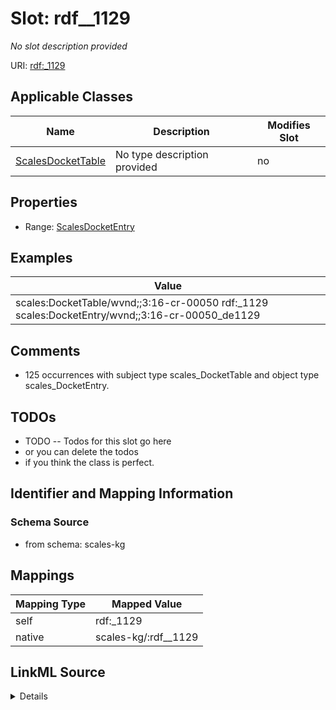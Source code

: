 

# Slot: rdf__1129


_No slot description provided_





URI: [rdf:_1129](http://www.w3.org/1999/02/22-rdf-syntax-ns#_1129)



<!-- no inheritance hierarchy -->





## Applicable Classes

| Name | Description | Modifies Slot |
| --- | --- | --- |
| [ScalesDocketTable](../classes/ScalesDocketTable.md) | No type description provided |  no  |







## Properties

* Range: [ScalesDocketEntry](../classes/ScalesDocketEntry.md)






## Examples

| Value |
| --- |
| scales:DocketTable/wvnd;;3:16-cr-00050 rdf:_1129 scales:DocketEntry/wvnd;;3:16-cr-00050_de1129 |

## Comments

* 125 occurrences with subject type scales_DocketTable and object type scales_DocketEntry.

## TODOs

* TODO -- Todos for this slot go here
* or you can delete the todos
* if you think the class is perfect.

## Identifier and Mapping Information







### Schema Source


* from schema: scales-kg




## Mappings

| Mapping Type | Mapped Value |
| ---  | ---  |
| self | rdf:_1129 |
| native | scales-kg/:rdf__1129 |




## LinkML Source

<details>
```yaml
name: rdf__1129
description: No slot description provided
todos:
- TODO -- Todos for this slot go here
- or you can delete the todos
- if you think the class is perfect.
comments:
- 125 occurrences with subject type scales_DocketTable and object type scales_DocketEntry.
examples:
- value: scales:DocketTable/wvnd;;3:16-cr-00050 rdf:_1129 scales:DocketEntry/wvnd;;3:16-cr-00050_de1129
from_schema: scales-kg
rank: 1000
slot_uri: rdf:_1129
alias: rdf__1129
domain_of:
- scales_DocketTable
range: scales_DocketEntry

```
</details>